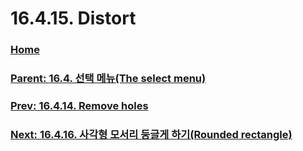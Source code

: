 # 16.4.15. Distort

### [Home](./00-home.md)
### [Parent: 16.4. 선택 메뉴(The select menu)](./16-04-00-the-select-menu.md)
### [Prev: 16.4.14. Remove holes](./16-04-14-remove-holes.md)
### [Next: 16.4.16. 사각형 모서리 둥글게 하기(Rounded rectangle)](./16-04-16-rounded-rectangle.md)
